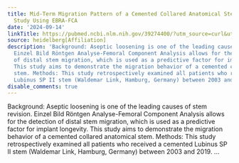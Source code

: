 ```yaml
---
title: Mid-Term Migration Pattern of a Cemented Collared Anatomical Stem-A Retrospective
  Study Using EBRA-FCA
date: '2024-09-14'
linkTitle: https://pubmed.ncbi.nlm.nih.gov/39274400/?utm_source=curl&utm_medium=rss&utm_campaign=pubmed-2&utm_content=1FakS-2QOkCT8HsMOQP1bCRQ4YzyumYOmxmF0moLsQ3dFB1E9V&fc=20220326224207&ff=20240914193229&v=2.18.0.post9+e462414
source: heidelberg[Affiliation]
description: 'Background: Aseptic loosening is one of the leading causes of stem revision.
  Einzel Bild Röntgen Analyse-Femoral Component Analysis allows for the detection
  of distal stem migration, which is used as a predictive factor for implant longevity.
  This study aims to demonstrate the migration behavior of a cemented collared anatomical
  stem. Methods: This study retrospectively examined all patients who received a cemented
  Lubinus SP II stem (Waldemar Link, Hamburg, Germany) between 2003 and 2019. ...'
disable_comments: true
---
```

Background: Aseptic loosening is one of the leading causes of stem revision. Einzel Bild Röntgen Analyse-Femoral Component Analysis allows for the detection of distal stem migration, which is used as a predictive factor for implant longevity. This study aims to demonstrate the migration behavior of a cemented collared anatomical stem. Methods: This study retrospectively examined all patients who received a cemented Lubinus SP II stem (Waldemar Link, Hamburg, Germany) between 2003 and 2019. ...